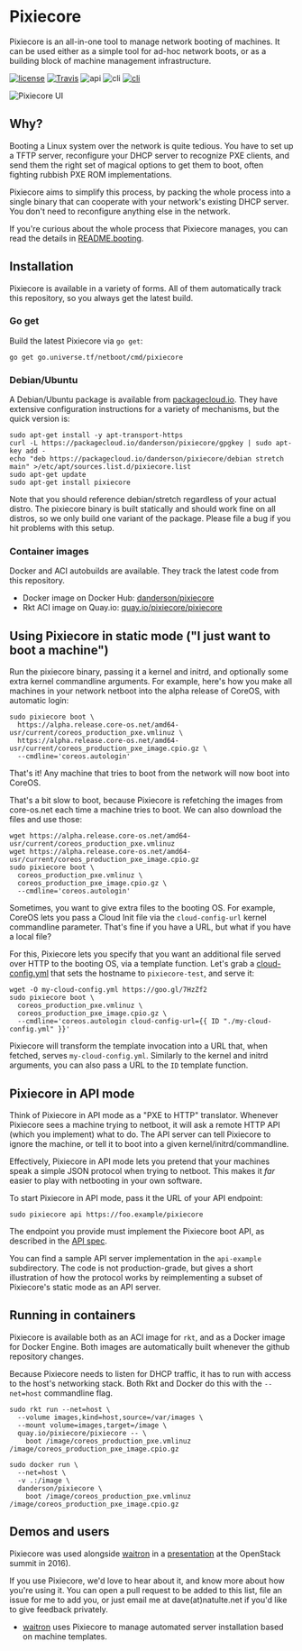 # Pixiecore

Pixiecore is an all-in-one tool to manage network booting of
machines. It can be used either as a simple tool for ad-hoc network
boots, or as a building block of machine management infrastructure.

[![license](https://img.shields.io/github/license/google/netboot.svg?maxAge=2592000)](https://github.com/google/netboot/blob/master/LICENSE) [![Travis](https://img.shields.io/travis/google/netboot.svg?maxAge=2592000)](https://travis-ci.org/google/netboot)  ![api](https://img.shields.io/badge/api-unstable-red.svg) ![cli](https://img.shields.io/badge/cli-stable-green.svg) [![cli](https://img.shields.io/badge/godoc-reference-blue.svg)](https://godoc.org/go.universe.tf/netboot/pixiecore)

![Pixiecore UI](https://cdn.rawgit.com/google/netboot/master/pixiecore/pixiecore-ui.png)

## Why?

Booting a Linux system over the network is quite tedious. You have to
set up a TFTP server, reconfigure your DHCP server to recognize PXE
clients, and send them the right set of magical options to get them to
boot, often fighting rubbish PXE ROM implementations.

Pixiecore aims to simplify this process, by packing the whole process
into a single binary that can cooperate with your network's existing
DHCP server. You don't need to reconfigure anything else in the
network.

If you're curious about the whole process that Pixiecore manages, you
can read the details in [README.booting](README.booting.md).

## Installation

Pixiecore is available in a variety of forms. All of them
automatically track this repository, so you always get the latest
build.

### Go get

Build the latest Pixiecore via `go get`:

```shell
go get go.universe.tf/netboot/cmd/pixiecore
```

### Debian/Ubuntu

A Debian/Ubuntu package is available from
[packagecloud.io](https://packagecloud.io/danderson/pixiecore/install). They
have extensive configuration instructions for a variety of mechanisms,
but the quick version is:

```shell
sudo apt-get install -y apt-transport-https
curl -L https://packagecloud.io/danderson/pixiecore/gpgkey | sudo apt-key add -
echo "deb https://packagecloud.io/danderson/pixiecore/debian stretch main" >/etc/apt/sources.list.d/pixiecore.list
sudo apt-get update
sudo apt-get install pixiecore
```

Note that you should reference debian/stretch regardless of your
actual distro. The pixiecore binary is built statically and should
work fine on all distros, so we only build one variant of the
package. Please file a bug if you hit problems with this setup.

### Container images

Docker and ACI autobuilds are available. They track the latest code
from this repository.

 - Docker image on Docker Hub: [danderson/pixiecore](https://hub.docker.com/r/danderson/pixiecore/)
 - Rkt ACI image on Quay.io: [quay.io/pixiecore/pixiecore](https://quay.io/repository/pixiecore/pixiecore)

## Using Pixiecore in static mode ("I just want to boot a machine")

Run the pixiecore binary, passing it a kernel and initrd, and
optionally some extra kernel commandline arguments. For example,
here's how you make all machines in your network netboot into the
alpha release of CoreOS, with automatic login:

```shell
sudo pixiecore boot \
  https://alpha.release.core-os.net/amd64-usr/current/coreos_production_pxe.vmlinuz \
  https://alpha.release.core-os.net/amd64-usr/current/coreos_production_pxe_image.cpio.gz \
  --cmdline='coreos.autologin'
```

That's it! Any machine that tries to boot from the network will now
boot into CoreOS.

That's a bit slow to boot, because Pixiecore is refetching the images
from core-os.net each time a machine tries to boot. We can also
download the files and use those:

```shell
wget https://alpha.release.core-os.net/amd64-usr/current/coreos_production_pxe.vmlinuz
wget https://alpha.release.core-os.net/amd64-usr/current/coreos_production_pxe_image.cpio.gz
sudo pixiecore boot \
  coreos_production_pxe.vmlinuz \
  coreos_production_pxe_image.cpio.gz \
  --cmdline='coreos.autologin'
```

Sometimes, you want to give extra files to the booting OS. For
example, CoreOS lets you pass a Cloud Init file via the
`cloud-config-url` kernel commandline parameter. That's fine if you
have a URL, but what if you have a local file?

For this, Pixiecore lets you specify that you want an additional file
served over HTTP to the booting OS, via a template function. Let's
grab a [cloud-config.yml](https://goo.gl/7HzZf2) that sets the
hostname to `pixiecore-test`, and serve it:

```shell
wget -O my-cloud-config.yml https://goo.gl/7HzZf2
sudo pixiecore boot \
  coreos_production_pxe.vmlinuz \
  coreos_production_pxe_image.cpio.gz \
  --cmdline='coreos.autologin cloud-config-url={{ ID "./my-cloud-config.yml" }}'
```

Pixiecore will transform the template invocation into a URL that, when
fetched, serves `my-cloud-config.yml`. Similarly to the kernel and
initrd arguments, you can also pass a URL to the `ID` template
function.

## Pixiecore in API mode

Think of Pixiecore in API mode as a "PXE to HTTP" translator. Whenever
Pixiecore sees a machine trying to netboot, it will ask a remote HTTP
API (which you implement) what to do. The API server can tell
Pixiecore to ignore the machine, or tell it to boot into a given
kernel/initrd/commandline.

Effectively, Pixiecore in API mode lets you pretend that your machines
speak a simple JSON protocol when trying to netboot. This makes it
_far_ easier to play with netbooting in your own software.

To start Pixiecore in API mode, pass it the URL of your API endpoint:

```shell
sudo pixiecore api https://foo.example/pixiecore
```

The endpoint you provide must implement the Pixiecore boot API, as
described in the [API spec](README.api.md).

You can find a sample API server implementation in the `api-example`
subdirectory. The code is not production-grade, but gives a short
illustration of how the protocol works by reimplementing a subset of
Pixiecore's static mode as an API server.

## Running in containers

Pixiecore is available both as an ACI image for `rkt`, and as a Docker
image for Docker Engine. Both images are automatically built whenever
the github repository changes.

Because Pixiecore needs to listen for DHCP traffic, it has to run with
access to the host's networking stack. Both Rkt and Docker do this
with the `--net=host` commandline flag.

```shell
sudo rkt run --net=host \
  --volume images,kind=host,source=/var/images \
  --mount volume=images,target=/image \
  quay.io/pixiecore/pixiecore -- \
    boot /image/coreos_production_pxe.vmlinuz /image/coreos_production_pxe_image.cpio.gz

sudo docker run \
  --net=host \
  -v .:/image \
  danderson/pixiecore \
    boot /image/coreos_production_pxe.vmlinuz /image/coreos_production_pxe_image.cpio.gz
```

## Demos and users

Pixiecore was used alongside
[waitron](https://github.com/jhaals/waitron) in a
[presentation](https://youtu.be/QyGHZ2HCwqY?t=440) at the OpenStack
summit in 2016).

If you use Pixiecore, we'd love to hear about it, and know more about
how you're using it. You can open a pull request to be added to this
list, file an issue for me to add you, or just email me at
dave(at)natulte.net if you'd like to give feedback privately.

- [waitron](https://github.com/jhaals/waitron) uses Pixiecore to
  manage automated server installation based on machine templates.
